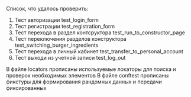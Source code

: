 Список, что удалось проверить:

1. Тест авторизации   test_login_form
2. Тест регистрации   test_registration_form 
3. Тест перехода в раздел контсруктора   test_run_to_constructor_page
4. Тест переключения разделов конструктора  test_switching_burger_ingredients
5. Тест перехода в личный кабинет   test_transfer_to_personal_account
6. Тест выходи из учетной записи   test_log_out

В файле locators прописаны используемые локаторы для поиска и проверок необходимых элементов
В файле conftest прописаны фикстуры для формирования рандомных данных и передачи фиксированных


